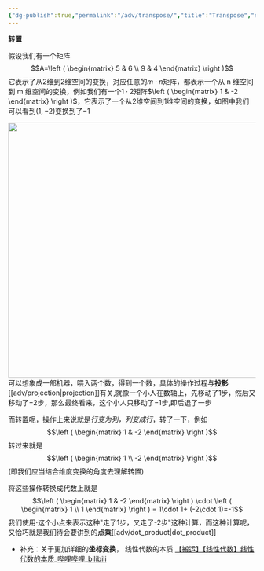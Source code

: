 ```yaml
---
{"dg-publish":true,"permalink":"/adv/transpose/","title":"Transpose","noteIcon":"","created":"","updated":""}
---
```



**转置**

假设我们有一个矩阵
$$A=\left ( \begin{matrix} 5 & 6 \\ 9 & 4 \end{matrix} \right )$$
它表示了从$2$维到$2$维空间的变换，对应任意的$m \cdot n$矩阵，都表示一个从 n 维空间到 m 维空间的变换，例如我们有一个$1 \cdot 2$矩阵$\left ( \begin{matrix} 1 & -2 \end{matrix} \right )$，它表示了一个从2维空间到1维空间的变换，如图中我们可以看到$(1,-2)$变换到了$-1$<div align=center><img src="https://cdn.jsdelivr.net/gh/aaronmack/image-hosting@master/mathematics/2维到1维的变换.3zimar96skc0.webp" width="520"></div>可以想象成一部机器，喂入两个数，得到一个数，具体的操作过程与**投影**[[adv/projection\|projection]]有关,就像一个小人在数轴上，先移动了$1$步，然后又移动了$-2$步，那么最终看来，这个小人只移动了$-1$步,即后退了一步

而转置呢，操作上来说就是*行变为列，列变成行*，转了一下，例如
$$\left ( \begin{matrix} 1 & -2 \end{matrix} \right )$$
转过来就是
$$\left ( \begin{matrix} 1 \\ -2 \end{matrix} \right )$$ 
(即我们应当结合维度变换的角度去理解转置)

将这些操作转换成代数上就是
$$\left ( \begin{matrix} 1 & -2 \end{matrix} \right ) \cdot \left ( \begin{matrix} 1 \\ 1 \end{matrix} \right ) = 1\cdot 1+ (-2\cdot 1)=-1$$
我们使用$\cdot$这个小点来表示这种"走了1步，又走了-2步"这种计算，而这种计算呢，又恰巧就是我们待会要讲到的**点乘**[[adv/dot_product\|dot_product]]

* 补充：关于更加详细的**坐标变换**， 线性代数的本质 [【搬运】【线性代数】线性代数的本质\_哔哩哔哩\_bilibili](https://www.bilibili.com/video/BV18J411T7vS)

